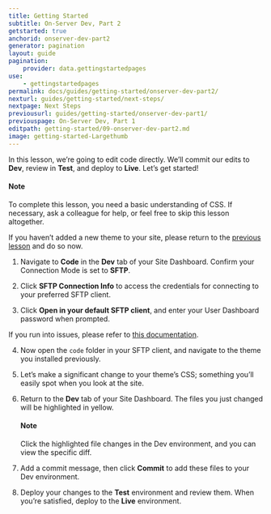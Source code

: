 ```yaml
---
title: Getting Started
subtitle: On-Server Dev, Part 2
getstarted: true
anchorid: onserver-dev-part2
generator: pagination
layout: guide
pagination:
    provider: data.gettingstartedpages
use:
    - gettingstartedpages
permalink: docs/guides/getting-started/onserver-dev-part2/
nexturl: guides/getting-started/next-steps/
nextpage: Next Steps
previousurl: guides/getting-started/onserver-dev-part1/
previouspage: On-Server Dev, Part 1
editpath: getting-started/09-onserver-dev-part2.md
image: getting-started-Largethumb
---
```


In this lesson, we’re going to edit code directly. We’ll commit our edits to **<span class="glyphicons glyphicons-wrench" aria-hidden="true"></span> Dev**, review in **<span class="glyphicons glyphicons-equalizer" aria-hidden="true"></span> Test**, and deploy to **<span class="glyphicons glyphicons-cardio" aria-hidden="true"></span> Live**. Let’s get started!

<div class="alert alert-info">
<h4 class="info">Note</h4>
<p>To complete this lesson, you need a basic understanding of CSS. If necessary, ask a colleague for help, or feel free to skip this lesson altogether.  
</p></div>

If you haven’t added a new theme to your site, please return to the [previous lesson](/docs/guides/getting-started/onserver-dev-part1) and do so now.

1. Navigate to **<span class="glyphicons glyphicons-embed-close" aria-hidden="true"></span> Code** in the **<span class="glyphicons glyphicons-wrench" aria-hidden="true"></span> Dev** tab of your Site Dashboard. Confirm your Connection Mode is set to **SFTP**.

2. Click **<span class="glyphicons glyphicons-info-sign" aria-hidden="true"></span>  SFTP Connection Info** to access the credentials for connecting to your preferred SFTP client.

3. Click **Open in your default SFTP client**, and enter your User Dashboard password when prompted.

  If you run into issues, please refer to [this documentation](/docs/sftp/#sftp-connection-information).

4. Now open the `code` folder in your SFTP client, and navigate to the theme you installed previously.

5. Let’s make a significant change to your theme’s CSS; something you’ll easily spot when you look at the site.

6. Return to the **<span class="glyphicons glyphicons-wrench" aria-hidden="true"></span> Dev** tab of your Site Dashboard. The files you just changed will be highlighted in yellow.

    <div class="alert alert-info">
    <h4 class="info">Note</h4>
    <p markdown="1">Click the highlighted file changes in the Dev environment, and you can view the specific diff.  
    </p></div>

7. Add a commit message, then click **Commit** to add these files to your Dev environment.

8. Deploy your changes to the **<span class="glyphicons glyphicons-equalizer" aria-hidden="true"></span> Test** environment and review them. When you’re satisfied, deploy to the **<span class="glyphicons glyphicons-cardio" aria-hidden="true"></span> Live** environment.
